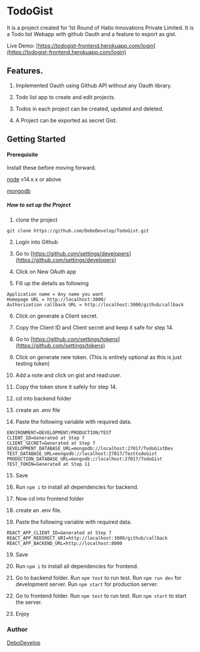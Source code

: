 # TodoGist

It is a project created for 1st Round of Hatio Innovations Private Limited. It is a Todo list Webapp with github Oauth and a feature to export as gist.

Live Demo: [https://todogist-frontend.herokuapp.com/login](https://todogist-frontend.herokuapp.com/login)

## Features.

1. Implemented Oauth using Github API without any Oauth library.

2. Todo list app to create and edit projects.

3. Todos in each project can be created, updated and deleted.

4. A Project can be exported as secret Gist.

## Getting Started

#### Prerequisite

Install these before moving forward.

[node](https://nodejs.org/en/) v14.x.x or above

[mongodb](https://www.mongodb.com/try/download/community)

##### How to set up the Project

1. clone the project

`git clone https://github.com/DeboDevelop/TodoGist.git`

2. Login into Github

3. Go to [https://github.com/settings/developers](https://github.com/settings/developers)

4. Click on New OAuth app

5. Fill up the details as following

```
Application name = Any name you want
Homepage URL = http://localhost:3000/
Authorization callback URL = http://localhost:3000/github/callback
```

6. Click on generate a Client secret.

7. Copy the Client ID and Client secret and keep it safe for step 14.

8. Go to [https://github.com/settings/tokens](https://github.com/settings/tokens)

9. Click on generate new token. (This is entirely optional as this is just testing token)

10. Add a note and click on gist and read:user.

11. Copy the token store it safely for step 14.

12. cd into backend folder

13. create an .env file

14. Paste the following variable with required data.

```
ENVIRONMENT=DEVELOPMENT/PRODUCTION/TEST
CLIENT_ID=Generated at Step 7
CLIENT_SECRET=Generated at Step 7
DEVELOPMENT_DATABASE_URL=mongodb://localhost:27017/TodoGistDev
TEST_DATABASE_URL=mongodb://localhost:27017/TesttodoGist
PRODUCTION_DATABASE_URL=mongodb://localhost:27017/TodoGist
TEST_TOKEN=Generated at Step 11
```

15. Save

16. Run `npm i` to install all dependencies for backend.

17. Now cd into frontend folder

18. create an .env file.

19. Paste the following variable with required data.

```
REACT_APP_CLIENT_ID=Generated at Step 7
REACT_APP_REDIRECT_URI=http://localhost:3000/github/callback
REACT_APP_BACKEND_URL=http://localhost:8000
```

19. Save

20. Run `npm i` to install all dependencies for frontend.

21. Go to backend folder. Run `npm test` to run test. Run `npm run dev` for development server. Run `npm start` for production server.

22. Go to frontend folder. Run `npm test` to run test. Run `npm start` to start the server.

23. Enjoy

### Author

[DeboDevelop](https://github.com/DeboDevelop)
